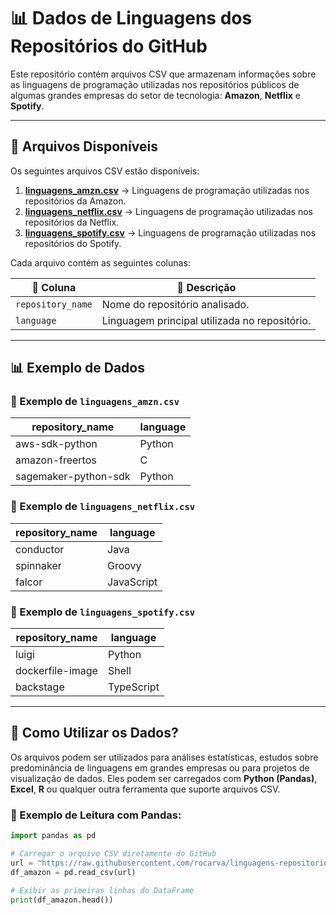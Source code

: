 # 📊 Dados de Linguagens dos Repositórios do GitHub

Este repositório contém arquivos CSV que armazenam informações sobre as linguagens de programação utilizadas nos repositórios públicos de algumas grandes empresas do setor de tecnologia: **Amazon**, **Netflix** e **Spotify**.

---

## 📂 Arquivos Disponíveis

Os seguintes arquivos CSV estão disponíveis:

1. **[linguagens_amzn.csv](https://github.com/rocarva/linguagens-repositorios-empresas/blob/main/linguagens_amzn.csv)** → Linguagens de programação utilizadas nos repositórios da Amazon.
2. **[linguagens_netflix.csv](https://github.com/rocarva/linguagens-repositorios-empresas/blob/main/linguagens_netflix.csv)** → Linguagens de programação utilizadas nos repositórios da Netflix.
3. **[linguagens_spotify.csv](https://github.com/rocarva/linguagens-repositorios-empresas/blob/main/linguagens_spotify.csv)** → Linguagens de programação utilizadas nos repositórios do Spotify.

Cada arquivo contém as seguintes colunas:

| 📌 Coluna           | 📝 Descrição                                           |
|--------------------|----------------------------------------------------|
| `repository_name`  | Nome do repositório analisado.                     |
| `language`        | Linguagem principal utilizada no repositório.      |

---

## 📊 Exemplo de Dados

### 🔹 Exemplo de `linguagens_amzn.csv`
| repository_name     | language  |
|--------------------|-----------|
| aws-sdk-python    | Python    |
| amazon-freertos   | C         |
| sagemaker-python-sdk | Python |

### 🔹 Exemplo de `linguagens_netflix.csv`
| repository_name     | language  |
|--------------------|-----------|
| conductor         | Java      |
| spinnaker        | Groovy    |
| falcor          | JavaScript |

### 🔹 Exemplo de `linguagens_spotify.csv`
| repository_name     | language  |
|--------------------|-----------|
| luigi             | Python    |
| dockerfile-image  | Shell     |
| backstage        | TypeScript |

---

## 🚀 Como Utilizar os Dados?

Os arquivos podem ser utilizados para análises estatísticas, estudos sobre predominância de linguagens em grandes empresas ou para projetos de visualização de dados. Eles podem ser carregados com **Python (Pandas)**, **Excel**, **R** ou qualquer outra ferramenta que suporte arquivos CSV.

### 📌 Exemplo de Leitura com Pandas:
```python
import pandas as pd

# Carregar o arquivo CSV diretamente do GitHub
url = "https://raw.githubusercontent.com/rocarva/linguagens-repositorios-empresas/main/linguagens_amzn.csv"
df_amazon = pd.read_csv(url)

# Exibir as primeiras linhas do DataFrame
print(df_amazon.head())
